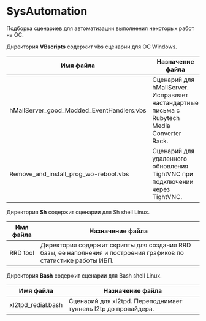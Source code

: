# SysAutomation
Подборка сценариев для автоматизации выполнения некоторых работ на ОС.

Директория **VBscripts** содержит vbs сценарии для ОС Windows.

Имя файла                                               | Назначение файла
--------------------------------------------------------|----------------------------------------------------------------------------
hMailServer_good_Modded_EventHandlers.vbs               | Сценарий для hMailServer. Исправляет настандартные письма с Rubytech Media Converter Rack.
Remove_and_install_prog_wo-reboot.vbs                   | Сценарий для удаленного обновления TightVNC при подключении через TightVNC.

Директория **Sh** содержит сценарии для Sh shell Linux.

Имя файла                                               | Назначение файла
--------------------------------------------------------|----------------------------------------------------------------------------
RRD tool                                                | Директория содержит скрипты для создания RRD базы, ее наполнения и построения графиков по статистике работы ИБП.

Директория **Bash** содержит сценарии для Bash shell Linux.

Имя файла                                               | Назначение файла
--------------------------------------------------------|----------------------------------------------------------------------------
xl2tpd_redial.bash                                      | Сценарий для xl2tpd. Переподнимает туннель l2tp до провайдера.
